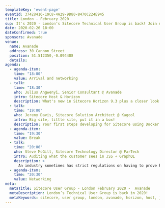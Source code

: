 ```yaml
---
templateKey: 'event-page'
eventId: 37428416-19C8-4A29-9D80-8470C224E945
title: London - February 2020
sup: It's 2020 - London’s Sitecore Technical User Group is back! Join us for the first London Technical User Group of the year. We'll be discussing Horizon, Sitecore Host, developing Sitecore using Docker and checking out a real world example of moving to headless with a microservice architecture. If you'd like to attend, please register below.
date: 2020-02-26 18:00
dateConfirmed: true
sponsors: Avanade
venue:
  name: Avanade
  address: 30 Cannon Street
  position: 51.512350,-0.094488
  details: 
agenda:
  - agenda-item:
    time: "18:00"
    value: Arrival and networking
  - talk:
    time: "18:30"
    who: Julius Angwenyi, Senior Consultant @ Avanade
    intro: Sitecore Host & Horizon
    description: What's new in Sitecore Horizon 9.3 plus a closer look at creating and extending Sitecore Host plugins
  - talk:
    time: "19:00"
    who: Jeremy Davis, Sitecore Solution Architect @ Kagool
    intro: Big site, little site, put it in a box!
    description: Your first steps developing for Sitecore using Docker
  - agenda-item:
    time: "19:30"
    value: Break
  - talk:
    time: "20:00"
    who: Steve McGill, Sitecore Technology Director @ ParTech
    intro: Auditing what the customer sees in JSS + GraphQL
    description: >
      An industry sometimes has strict regulations on having to prove how a (potential) customer interacts with the brand and what data they were shown in response. The headless nature of JSS + GraphQL gives a good opportunity to capture this raw data without the extra markup and styling. Steve will discuss his solution of storing this sensitive information and presenting it in a fast React UI.
  - agenda-item:
    time: "20:30"
    value: Networking
meta:
  metaTitle: Sitecore User Group - London February 2020 -  Avanade 
  metaDescription: London’s Technical User Group is back in 2020!
  metaKeywords: sitecore, user group, london, avanade, horizon, host, jss, docker, audit
---
```

